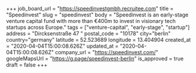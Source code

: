 +++
job_board_url = "https://speedinvestgmbh.recruitee.com"
title = "Speedinvest"
slug = "speedinvest"
body = "Speedinvest is an early-stage venture capital fund with more than €400m to invest in visionary tech startups across Europe."
tags = ["venture-capital", "early-stage", "startup"]
address = "Dircksenstraße 47 "
postal_code = "10178"
city="berlin"
country="germany"
latitude = 52.523689
longitude = 13.404904
created_at = "2020-04-04T15:00:08.626Z"
updated_at = "2020-04-04T15:00:08.626Z"
company_url = "https://speedinvest.com/"
googleMapsUrl = "https://g.page/speedinvest-berlin"
is_approved = true
draft = false
+++

